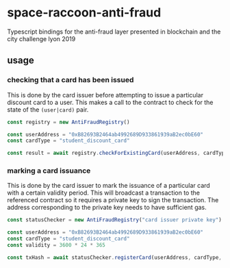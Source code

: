 # space-raccoon-anti-fraud
Typescript bindings for the anti-fraud layer presented in blockchain and the city challenge lyon 2019

## usage

### checking that a card has been issued
This is done by the card issuer before attempting to issue a particular discount card to a user.
This makes a call to the contract to check for the state of the `(user|card)` pair.

```typescript
const registry = new AntiFraudRegistry()

const userAddress = "0xB82693B2464ab4992689D933861939aB2ec0bE60"
const cardType = "student_discount_card"

const result = await registry.checkForExistingCard(userAddress, cardType)
```

### marking a card issuance
This is done by the card issuer to mark the issuance of a particular card with a certain validity period.
This will broadcast a transaction to the referenced contract so it requires a private key to sign the transaction.
The address corresponding to the private key needs to have sufficient gas.

```typescript
const statusChecker = new AntiFraudRegistry("card issuer private key")

const userAddress = "0xB82693B2464ab4992689D933861939aB2ec0bE60"
const cardType = "student_discount_card"
const validity = 3600 * 24 * 365

const txHash = await statusChecker.registerCard(userAddress, cardType, validity)
```
